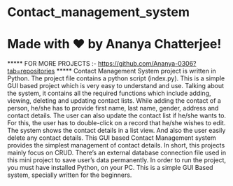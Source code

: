 # Contact_management_system
# Made with ❤ by Ananya Chatterjee!
***** FOR MORE PROJECTS :- https://github.com/Ananya-0306?tab=repositories *****
Contact Management System project is written in Python. The project file contains a python script (index.py). This is a simple GUI based project which is very easy to understand and use. Talking about the system, it contains all the required functions which include adding, viewing, deleting and updating contact lists. While adding the contact of a person, he/she has to provide first name, last name, gender, address and contact details. The user can also update the contact list if he/she wants to. For this, the user has to double-click on a record that he/she wishes to edit. The system shows the contact details in a list view. And also the user easily delete any contact details.
This GUI based Contact Management system provides the simplest management of contact details. In short, this projects mainly focus on CRUD. There’s an external database connection file used in this mini project to save user’s data permanently. In order to run the project, you must have installed Python, on your PC. This is a simple GUI Based system, specially written for the beginners.
